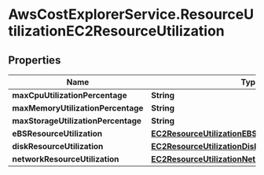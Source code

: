 # AwsCostExplorerService.ResourceUtilizationEC2ResourceUtilization

## Properties

Name | Type | Description | Notes
------------ | ------------- | ------------- | -------------
**maxCpuUtilizationPercentage** | **String** |  | [optional] 
**maxMemoryUtilizationPercentage** | **String** |  | [optional] 
**maxStorageUtilizationPercentage** | **String** |  | [optional] 
**eBSResourceUtilization** | [**EC2ResourceUtilizationEBSResourceUtilization**](EC2ResourceUtilizationEBSResourceUtilization.md) |  | [optional] 
**diskResourceUtilization** | [**EC2ResourceUtilizationDiskResourceUtilization**](EC2ResourceUtilizationDiskResourceUtilization.md) |  | [optional] 
**networkResourceUtilization** | [**EC2ResourceUtilizationNetworkResourceUtilization**](EC2ResourceUtilizationNetworkResourceUtilization.md) |  | [optional] 


